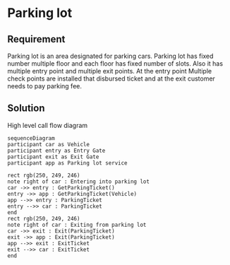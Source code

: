 # Parking lot 
## Requirement
Parking lot is an area designated for parking cars. Parking lot has fixed
number multiple floor and each floor has fixed number of slots. Also it has multiple 
entry point and multiple exit points. At the entry point Multiple check points are installed that
disbursed ticket and at the exit customer needs to pay parking fee.

## Solution

High level call flow diagram
```mermaid
sequenceDiagram
participant car as Vehicle
participant entry as Entry Gate
participant exit as Exit Gate
participant app as Parking lot service

rect rgb(250, 249, 246)
note right of car : Entering into parking lot
car ->> entry : GetParkingTicket()
entry ->> app : GetParkingTicket(Vehicle)
app -->> entry : ParkingTicket
entry -->> car : ParkingTicket
end
rect rgb(250, 249, 246)
note right of car : Exiting from parking lot
car ->> exit : Exit(ParkingTicket)
exit ->> app : Exit(ParkingTicket)
app -->> exit : ExitTicket
exit -->> car : ExitTicket
end
```
